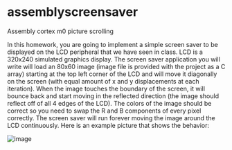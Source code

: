 # assemblyscreensaver
Assembly cortex m0 picture scrolling

In this homework, you are going to implement a simple screen saver to be displayed on the LCD peripheral
that we have seen in class. LCD is a 320x240 simulated graphics display.
The screen saver application you will write will load an 80x60 image (image file is provided with the project as
a C array) starting at the top left corner of the LCD and will move it diagonally on the screen (with equal
amount of x and y displacements at each iteration). When the image touches the boundary of the screen, it
will bounce back and start moving in the reflected direction (the image should reflect off of all 4 edges of the
LCD). The colors of the image should be correct so you need to swap the R and B components of every pixel
correctly. The screen saver will run forever moving the image around the LCD continuously. Here is an
example picture that shows the behavior:


![image](https://user-images.githubusercontent.com/50769889/118782320-d7a1f580-b842-11eb-81f6-6d48c0d46c4a.png)

